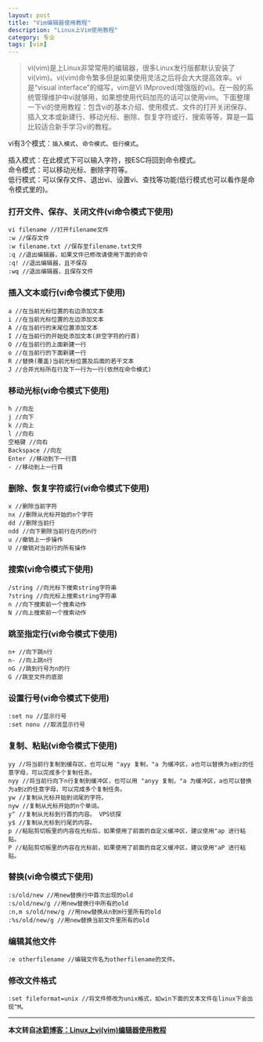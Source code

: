 ```yaml
---
layout: post
title: "Vim编辑器使用教程"
description: "Linux上Vim使用教程"
category: 专业
tags: [vim]
---
```


> vi(vim)是上Linux非常常用的编辑器，很多Linux发行版都默认安装了vi(vim)。vi(vim)命令繁多但是如果使用灵活之后将会大大提高效率。vi是“visual interface”的缩写，vim是Vi IMproved(增强版的vi)。在一般的系统管理维护中vi就够用，如果想使用代码加亮的话可以使用vim。下面整理一下vi的使用教程：包含vi的基本介绍、使用模式、文件的打开关闭保存、插入文本或新建行、移动光标、删除、恢复字符或行、搜索等等，算是一篇比较适合新手学习vi的教程。

vi有3个模式：`插入模式`、`命令模式`、`低行模式`。

插入模式：在此模式下可以输入字符，按ESC将回到命令模式。   
命令模式：可以移动光标、删除字符等。   
低行模式：可以保存文件、退出vi、设置vi、查找等功能(低行模式也可以看作是命令模式里的)。  

### 打开文件、保存、关闭文件(vi命令模式下使用)

	vi filename //打开filename文件
	:w //保存文件
	:w filename.txt //保存至filename.txt文件
	:q //退出编辑器，如果文件已修改请使用下面的命令
	:q! //退出编辑器，且不保存
	:wq //退出编辑器，且保存文件 
	
### 插入文本或行(vi命令模式下使用)

	a //在当前光标位置的右边添加文本
	i //在当前光标位置的左边添加文本
	A //在当前行的末尾位置添加文本
	I //在当前行的开始处添加文本(非空字符的行首)
	O //在当前行的上面新建一行
	o //在当前行的下面新建一行
	R //替换(覆盖)当前光标位置及后面的若干文本
	J //合并光标所在行及下一行为一行(依然在命令模式) 
	
### 移动光标(vi命令模式下使用)

	h //向左
	j //向下
	k //向上
	l //向右
	空格键 //向右
	Backspace //向左
	Enter //移动到下一行首
	- //移动到上一行首 

### 删除、恢复字符或行(vi命令模式下使用)

	x //删除当前字符
	nx //删除从光标开始的n个字符
	dd //删除当前行
	ndd //向下删除当前行在内的n行
	u //撤销上一步操作
	U //撤销对当前行的所有操作 
	
### 搜索(vi命令模式下使用)

	/string //向光标下搜索string字符串
	?string //向光标上搜索string字符串
	n //向下搜索前一个搜素动作
	N //向上搜索前一个搜索动作 
	
### 跳至指定行(vi命令模式下使用)

	n+ //向下跳n行
	n- //向上跳n行
	nG //跳到行号为n的行
	G //跳至文件的底部 
	
### 设置行号(vi命令模式下使用)

	:set nu //显示行号
	:set nonu //取消显示行号 
	
### 复制、粘贴(vi命令模式下使用)

	yy //将当前行复制到缓存区，也可以用 "ayy 复制，"a 为缓冲区，a也可以替换为a到z的任意字母，可以完成多个复制任务。
	nyy //将当前行向下n行复制到缓冲区，也可以用 "anyy 复制，"a 为缓冲区，a也可以替换为a到z的任意字母，可以完成多个复制任务。
	yw //复制从光标开始到词尾的字符。
	nyw //复制从光标开始的n个单词。
	y^ //复制从光标到行首的内容。 VPS侦探
	y$ //复制从光标到行尾的内容。
	p //粘贴剪切板里的内容在光标后，如果使用了前面的自定义缓冲区，建议使用"ap 进行粘贴。
	P //粘贴剪切板里的内容在光标前，如果使用了前面的自定义缓冲区，建议使用"aP 进行粘贴。 
	
### 替换(vi命令模式下使用)

	:s/old/new //用new替换行中首次出现的old
	:s/old/new/g //用new替换行中所有的old
	:n,m s/old/new/g //用new替换从n到m行里所有的old
	:%s/old/new/g //用new替换当前文件里所有的old 
	
### 编辑其他文件

	:e otherfilename //编辑文件名为otherfilename的文件。 
	
### 修改文件格式

	:set fileformat=unix //将文件修改为unix格式，如win下面的文本文件在linux下会出现^M。 

---
**本文转自[冰箭博客：Linux上vi(vim)编辑器使用教程](http://blog.segmentfault.com/binjoo/1190000000522203)**
